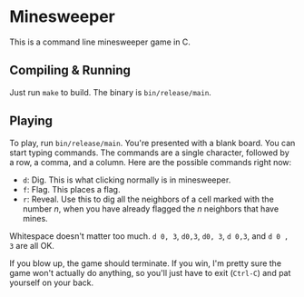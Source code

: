 Minesweeper
===========

This is a command line minesweeper game in C.


Compiling & Running
-------------------

Just run `make` to build.  The binary is `bin/release/main`.


Playing
-------

To play, run `bin/release/main`.  You're presented with a blank board.  You can
start typing commands.  The commands are a single character, followed by a row,
a comma, and a column.  Here are the possible commands right now:

* `d`: Dig.  This is what clicking normally is in minesweeper.
* `f`: Flag.  This places a flag.
* `r`: Reveal.  Use this to dig all the neighbors of a cell marked with the
  number *n*, when you have already flagged the *n* neighbors that have mines.

Whitespace doesn't matter too much.  `d 0, 3`, `d0,3`, `d0, 3`, `d 0,3`, and `d
0 , 3` are all OK.

If you blow up, the game should terminate.  If you win, I'm pretty sure the game
won't actually do anything, so you'll just have to exit (`Ctrl-C`) and pat
yourself on your back.

